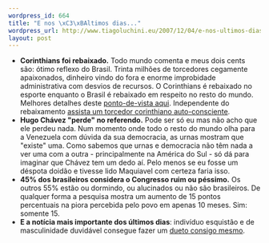 ```yaml
--- 
wordpress_id: 664
title: "E nos \xC3\xBAltimos dias..."
wordpress_url: http://www.tiagoluchini.eu/2007/12/04/e-nos-ultimos-dias/
layout: post
---
```


* **Corinthians foi rebaixado.** Todo mundo comenta e meus dois cents são: ótimo reflexo do Brasil. Trinta milhões de torcedores cegamente apaixonados, dinheiro vindo do fora e enorme improbidade administrativa com desvios de recursos. O Corinthians é rebaixado no esporte enquanto o Brasil é rebaixado em respeito no resto do mundo. Melhores detalhes deste <a href="http://ericgallardo.wordpress.com/2007/12/03/ao-ao-ao-segunda-divisao/" target="_blank">ponto-de-vista aqui</a>. Independente do rebaixamento [assista um torcedor corinthiano auto-consciente](http://www.youtube.com/watch?v=HD96pmS0br8).
* **Hugo Chávez "perde" no referendo.** Pode ser só eu mas não acho que ele perdeu nada. Num momento onde todo o resto do mundo olha para a Venezuela com dúvida da sua democracia, as urnas mostram que "existe" uma. Como sabemos que urnas e democracia não têm nada a ver uma com a outra - principalmente na América do Sul - só dá para imaginar que Chávez tem um dedo aí. Pelo menos se eu fosse um déspota doidão e tivesse lido Maquiavel com certeza faria isso.
* **45% dos brasileiros considera o Congresso ruim ou péssimo.** Os outros 55% estão ou dormindo, ou alucinados ou não são brasileiros. De qualquer forma a pesquisa mostra um aumento de 15 pontos percentuais na piora percebida pelo povo em apenas 10 meses. Sim: somente 15.
* **E a notícia mais importante dos últimos dias**: indivíduo esquistão e de masculinidade duvidável consegue fazer um [dueto consigo mesmo](http://www.youtube.com/watch?v=t9-CS2v8wcc).

